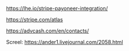 https://lhe.io/stripe-payoneer-integration/

https://stripe.com/atlas

https://advcash.com/en/contacts/

Screel:
https://ander1.livejournal.com/2058.html